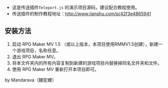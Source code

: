 + 这是传送插件`Teleport.js` 的演示项目源码，建议配合教程使用。
+ 传送插件的制作教程地址：http://www.jianshu.com/p/42f3e4865941

## 安装方法

1. 启动 RPG Maker MV 1.5 （或以上版本，本项目使用RMMV1.5创建），新建一个游戏项目，名称任意。
2. 退出 RPG Maker MV。
3. 将本文件夹内的所有内容复制到新建的游戏项目内替换掉同名文件夹和文件。
4. 使用 RPG Maker MV 重新打开本项目即可。

by Mandarava（鳗驼螺）